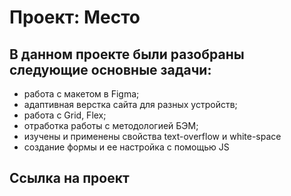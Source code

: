 # Проект: Место

## В данном проекте были разобраны следующие основные задачи:
* работа с макетом в Figma;
* адаптивная верстка сайта для разных устройств;
* работа с Grid, Flex;
* отработка работы с методологией БЭМ;
* изучены и применены свойства text-overflow и white-space
* создание формы и ее настройка с помощью JS

## Ссылка на проект

